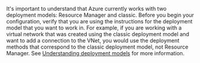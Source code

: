 It's important to understand that Azure currently works with two deployment models: Resource Manager and classic. Before you begin your configuration, verify that you are using the instructions for the deployment model that you want to work in. For example, if you are working with a virtual network that was created using the classic deployment model and want to add a connection to the VNet, you would use the deployment methods that correspond to the classic deployment model, not Resource Manager. See [Understanding deployment models](/documentation/articles/resource-manager-deployment-model/) for more information.